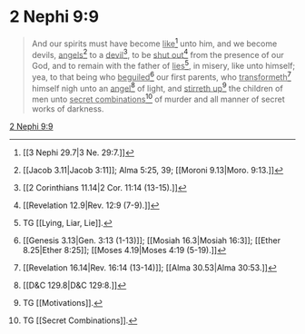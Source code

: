 # 2 Nephi 9:9

> And our spirits must have become <u>like</u>[^a] unto him, and we become devils, <u>angels</u>[^b] to a <u>devil</u>[^c], to be <u>shut out</u>[^d] from the presence of our God, and to remain with the father of <u>lies</u>[^e], in misery, like unto himself; yea, to that being who <u>beguiled</u>[^f] our first parents, who <u>transformeth</u>[^g] himself nigh unto an <u>angel</u>[^h] of light, and <u>stirreth up</u>[^i] the children of men unto <u>secret combinations</u>[^j] of murder and all manner of secret works of darkness.

[2 Nephi 9:9](https://www.churchofjesuschrist.org/study/scriptures/bofm/2-ne/9?lang=eng&id=p9#p9)


[^a]: [[3 Nephi 29.7|3 Ne. 29:7.]]
[^b]: [[Jacob 3.11|Jacob 3:11]]; Alma 5:25, 39; [[Moroni 9.13|Moro. 9:13.]]
[^c]: [[2 Corinthians 11.14|2 Cor. 11:14 (13-15).]]
[^d]: [[Revelation 12.9|Rev. 12:9 (7-9).]]
[^e]: TG [[Lying, Liar, Lie]].
[^f]: [[Genesis 3.13|Gen. 3:13 (1-13)]]; [[Mosiah 16.3|Mosiah 16:3]]; [[Ether 8.25|Ether 8:25]]; [[Moses 4.19|Moses 4:19 (5-19).]]
[^g]: [[Revelation 16.14|Rev. 16:14 (13-14)]]; [[Alma 30.53|Alma 30:53.]]
[^h]: [[D&C 129.8|D&C 129:8.]]
[^i]: TG [[Motivations]].
[^j]: TG [[Secret Combinations]].
